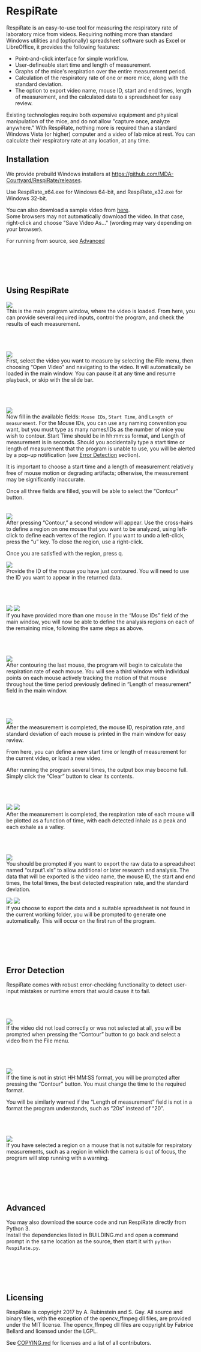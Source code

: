 # RespiRate
RespiRate is an easy-to-use tool for measuring the respiratory rate of
laboratory mice from videos. Requiring nothing more than standard Windows
utilities and (optionally) spreadsheet software such as Excel or LibreOffice, it
provides the following features:
 - Point-and-click interface for simple workflow.
 - User-defineable start time and length of measurement.
 - Graphs of the mice's respiration over the entire measurement period.
 - Calculation of the respiratory rate of one or more mice, along with the
 standard deviation.
 - The option to export video name, mouse ID, start and end times, length of
 measurement, and the calculated data to a spreadsheet for easy review.

Existing technologies require both expensive equipment and physical manipulation
of the mice, and do not allow "capture once, analyze anywhere." With RespiRate,
nothing more is required than a standard Windows Vista (or higher) computer and
a video of lab mice at rest. You can calculate their respiratory rate at any
location, at any time.

## Installation
We provide prebuild Windows installers at
https://github.com/MDA-Courtyard/RespiRate/releases.

Use RespiRate_x64.exe for Windows 64-bit, and RespiRate_x32.exe for Windows
32-bit.

You can also download a sample video from [here](https://raw.githubusercontent.com/MDA-Courtyard/RespiRate/master/sample.mp4).  
Some browsers may not automatically download the video. In that case,
right-click and choose "Save Video As..." (wording may vary depending on your
browser).  

For running from source, see [Advanced](#advanced)

<br><br><br><br>
## Using RespiRate
![](data/mainwin.png)  
This is the main program window, where the video is loaded. From here, you can
provide several required inputs, control the program, and check the results of
each measurement.

<br><br><br>
![](data/open_vid.png)  
First, select the video you want to measure by selecting the File menu, then
choosing “Open Video” and navigating to the video. It will automatically be
loaded in the main window. You can pause it at any time and resume playback, or
skip with the slide bar.

<br><br><br>
![](data/field.png)  
Now fill in the available fields: `Mouse IDs`, `Start Time`, and
`Length of measurement`. For the Mouse IDs, you can use any naming convention
you want, but you must type as many names/IDs as the number of mice you wish to
contour. Start Time should be in hh:mm:ss format, and Length of measurement is
in seconds. Should you accidentally type a start time or length of measurement
that the program is unable to use, you will be alerted by a pop-up notification
(see [Error Detection](#error-detection) section).


It is important to choose a start time and a length of measurement relatively
free of mouse motion or degrading artifacts; otherwise, the measurement may be
significantly inaccurate.


Once all three fields are filled, you will be able to select the “Contour”
button.
<br><br><br>
![](data/contour_130A.png)  
After pressing “Contour,” a second window will appear. Use the cross-hairs to
define a region on one mouse that you want to be analyzed, using left-click to
define each vertex of the region. If you want to undo a left-click, press the
“u” key. To close the region, use a right-click.

Once you are satisfied with the region, press q.


![](data/Contour_130B.png)  
Provide the ID of the mouse you have just contoured. You will need to use the
ID you want to appear in the returned data.

<br><br><br>
![](data/contour_129A.png)
![](data/Contour_129B.png)  
If you have provided more than one mouse in the “Mouse IDs” field of the main
window, you will now be able to define the analysis regions on each of the
remaining mice, following the same steps as above.

<br><br><br>
![](data/running.png)  
After contouring the last mouse, the program will begin to calculate the
respiration rate of each mouse. You will see a third window with individual
points on each mouse actively tracking the motion of that mouse throughout the
time period previously defined in “Length of measurement” field in the main
window.

<br><br><br>
![](data/finish_run1.png)  
After the measurement is completed, the mouse ID, respiration rate, and standard
deviation of each mouse is printed in the main window for easy review.

From here, you can define a new start time or length of measurement for the
current video, or load a new video.

After running the program several times, the output box may become full. Simply
click the “Clear” button to clear its contents.

<br><br><br>
![](data/graph130.png)
![](data/graph129.png)  
After the measurement is completed, the respiration rate of each mouse will be
plotted as a function of time, with each detected inhale as a peak and each
exhale as a valley.

<br><br><br>
![](data/exportQ.png)  
You should be prompted if you want to export the raw data to a spreadsheet named
“output1.xls” to allow additional or later research and analysis. The data that
will be exported is the video name, the mouse ID, the start and end times, the
total times, the best detected respiration rate, and the standard deviation.


![](data/noss1.png) ![](data/noss2.png)  
If you choose to export the data and a suitable spreadsheet is not found in the
current working folder, you will be prompted to generate one automatically. This
will occur on the first run of the program.  

<br><br><br><br>
## Error Detection
RespiRate comes with robust error-checking functionality to detect user-input
mistakes or runtime errors that would cause it to fail.

<br><br><br>
![](data/error_novid.png)  
If the video did not load correctly or was not selected at all, you will be
prompted when pressing the “Contour” button to go back and select a video from
the File menu.

<br><br><br>
![](data/error_time.png)  
If the time is not in strict HH:MM:SS format, you will be prompted after
pressing the “Contour” button. You must change the time to the required format.

You will be similarly warned if the “Length of measurement” field is not in a
format the program understands, such as “20s” instead of “20”.

<br><br><br>
![](data/error_badregion.png)  
If you have selected a region on a mouse that is not suitable for respiratory
measurements, such as a region in which the camera is out of focus, the program
will stop running with a warning.

<br><br><br><br>
## Advanced
You may also download the source code and run RespiRate directly from Python 3.  
Install the dependencies listed in BUILDING.md and open a command prompt in the
same location as the source, then start it with `python RespiRate.py`.

<br><br><br><br>
## Licensing
RespiRate is copyright 2017 by A. Rubinstein and S. Gay. All source and binary
files, with the exception of the opencv_ffmpeg dll files, are provided under the
MIT license. The opencv_ffmpeg dll files are copyright by Fabrice Bellard and
licensed under the LGPL.

See [COPYING.md](COPYING.md) for licenses and a list of all contributors.
